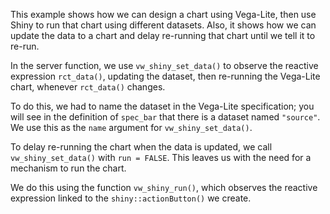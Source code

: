 This example shows how we can design a chart using Vega-Lite, then use Shiny to run that chart using different datasets. Also, it shows how we can update the data to a chart and delay re-running that chart until we tell it to re-run.

In the server function, we use `vw_shiny_set_data()` to observe the reactive expression `rct_data()`, updating the dataset, then re-running the Vega-Lite chart, whenever `rct_data()` changes.

To do this, we had to name the dataset in the Vega-Lite specification; you will see in the definition of `spec_bar` that there is a dataset named `"source"`. We use this as the `name` argument for `vw_shiny_set_data()`.

To delay re-running the chart when the data is updated, we call `vw_shiny_set_data()` with `run = FALSE`. This leaves us with the need for a mechanism to run the chart. 

We do this using the function `vw_shiny_run()`, which observes the reactive expression linked to the `shiny::actionButton()` we create.
